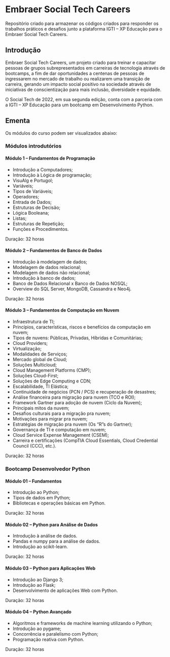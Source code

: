 # Embraer Social Tech Careers
Repositório criado para armazenar os códigos criados para responder os trabalhos práticos e desafios junto a plataforma IGTI – XP Educação para o Embraer Social Tech Careers.

## Introdução
Embraer Social Tech Careers, um projeto criado para treinar e capacitar pessoas de grupos subrepresentados em carreiras de tecnologia através de bootcamps, a fim de dar oportunidades a centenas de pessoas de ingressarem no mercado de trabalho ou realizarem uma transição de carreira, gerando um impacto social positivo na sociedade através de iniciativas de conscientização para mais inclusão, diversidade e equidade.


O Social Tech de 2022, em sua segunda edição, conta com a parceria com a IGTI – XP Educação para um bootcamp em Desenvolvimento Python.

## Ementa
Os módulos do curso podem ser visualizados abaixo:

### Módulos introdutórios

#### Módulo 1 – Fundamentos de Programação
- Introdução a Computadores;
- Introdução à Lógica de programação;
- VisuAlg e Portugol;
- Variáveis;
- Tipos de Variáveis;
- Operadores;
- Entrada de Dados;
- Estruturas de Decisão;
- Lógica Booleana;
- Listas;
- Estruturas de Repetição;
- Funções e Procedimentos.

Duração: 32 horas

#### Módulo 2 – Fundamentos de Banco de Dados
- Introdução à modelagem de dados;
- Modelagem de dados relacional;
- Modelagem de dados não relacional;
- Introdução à banco de dados;
- Banco de Dados Relacional x Banco de Dados NOSQL;
- Overview do SQL Server, MongoDB, Cassandra e Neo4j.

Duração: 32 horas


#### Módulo 3 – Fundamentos de Computação em Nuvem

- Infraestrutura de TI;
- Princípios, características, riscos e benefícios da computação em nuvem;
- Tipos de nuvens: Públicas, Privadas, Híbridas e Comunitárias;
- Cloud Providers;
- Virtualização;
- Modalidades de Serviços;
- Mercado global de Cloud;
- Soluções Multicloud;
- Cloud Management Platforms (CMP);
- Soluções Cloud-First;
- Soluções de Edge Computing e CDN;
- Escalabilidade, TI Elástica;
- Continuidade de negócios (PCN / PCS) e recuperação de desastres;
- Análise financeira para migração para nuvem (TCO e ROI);
- Framework Gartner para adoção de nuvem (Ciclo da Nuvem);
- Principais mitos da nuvem;
- Desafios culturais para a migração pra nuvem;
- Motivações para migrar pra nuvem;
- Estratégias de migração pra nuvem (Os “R”s do Gartner);
- Governança de TI e computação em nuvem;
- Cloud Service Expense Management (CSEM);
- Carreira e certificações (CompTIA Cloud Essentials, Cloud Credential Council (CCC), etc.).

Duração: 32 horas

 

### Bootcamp Desenvolvedor Python

#### Módulo 01 – Fundamentos
- Introdução ao Python;
- Tipos de dados em Python;
- Bibliotecas e operações básicas em Python.

Duração: 32 horas

 

#### Módulo 02 – Python para Análise de Dados

- Introdução à análise de dados.
- Pandas e numpy para a análise de dados.
- Introdução ao scikit-learn.

Duração: 32 horas

 

#### Módulo 03 – Python para Aplicações Web

- Introdução ao Django 3;
- Introdução ao Flask;
- Desenvolvimento de aplicações Web com Python.

Duração: 32 horas

 

#### Módulo 04 – Python Avançado
- Algoritmos e frameworks de machine learning utilizando o Python;
- Introdução ao pygame;
- Concorrência e paralelismo com Python;
- Programação reativa com Python.

Duração: 32 horas
